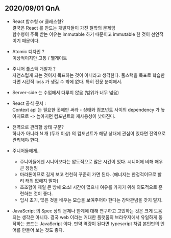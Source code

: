 ## 2020/09/01 QnA

- React 함수형 or 클래스형?  
  결국은 React 를 만드는 개발자들이 가진 철학의 문제임  
  함수형이 주목 받는 이유는 immutable 하기 때문이고 immutable 한 것이 선언적이기 때문이다.

- Atomic 디자인 ?  
  이상적이지만 고통 / 헬게이트

- 주니어 풀스택 개발자 ?  
  자연스럽게 되는 것이지 목표하는 것이 아니라고 생각한다. 풀스택을 목표로 학습한다면 시간적 loss 가 생길 수 밖에 없다. 특히 전문 분야에서.

- Server-side 는 수업에서 다루지 않음 (범위가 너무 넓음)

- React 공식 문서 :  
  Context api 는 필요한 곳에만 써라 - 상태와 컴포넌트 사이의 dependency 가 높아지므로 -> 높아지면 컴포넌트의 재사용성이 낮아진다.

- 전역으로 관리할 상태 구분?  
  하나가 아니라 N 개 (두개 이상) 의 컴포넌트가 해당 상태에 관심이 있다면 전역으로 관리해야 한다.

- 주니어들에게..

  - 주니어들에겐 시니어보다는 압도적으로 많은 시간이 있다. 시니어에 비해 매우 큰 장점임
  - 마라톤이므로 길게 보고 천천히 꾸준히 가면 된다. (에너지는 한정적이므로 빨리 태워 없애지 말자)
  - 초조함이 제일 큰 방해 요소! 시간이 많으니 여유를 가지기 위해 의도적으로 훈련하는 것이 좋다.
  - 입사 초기, 많은 것을 배우는 모습을 보여주어야 한다는 강박관념을 갖지 말자.

- JavaScript 의 Spec 상의 문제나 한계에 대해 연구하고 고민하는 것은 크게 도움되는 생각은 아니다. 결국 web 이라는 거대한 플랫폼의 브라우저에서 유일하게 동작하는 코드는 JavaScript 이다. 만약 역량이 된다면 typescript 처럼 본인만의 언어를 만들어 보는 것도 좋다.
